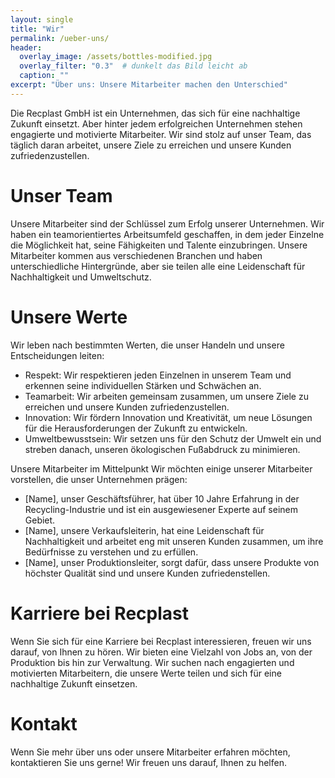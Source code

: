 ```yaml
---
layout: single
title: "Wir"
permalink: /ueber-uns/
header:
  overlay_image: /assets/bottles-modified.jpg
  overlay_filter: "0.3"  # dunkelt das Bild leicht ab
  caption: ""
excerpt: "Über uns: Unsere Mitarbeiter machen den Unterschied"
---
```


Die Recplast GmbH ist ein Unternehmen, das sich für eine nachhaltige Zukunft einsetzt. Aber hinter jedem erfolgreichen Unternehmen stehen engagierte und motivierte Mitarbeiter. Wir sind stolz auf unser Team, das täglich daran arbeitet, unsere Ziele zu erreichen und unsere Kunden zufriedenzustellen. 

# Unser Team
Unsere Mitarbeiter sind der Schlüssel zum Erfolg unserer Unternehmen. Wir haben ein teamorientiertes Arbeitsumfeld geschaffen, in dem jeder Einzelne die Möglichkeit hat, seine Fähigkeiten und Talente einzubringen. Unsere Mitarbeiter kommen aus verschiedenen Branchen und haben unterschiedliche Hintergründe, aber sie teilen alle eine Leidenschaft für Nachhaltigkeit und Umweltschutz. 

# Unsere Werte
Wir leben nach bestimmten Werten, die unser Handeln und unsere Entscheidungen leiten: 

* Respekt: Wir respektieren jeden Einzelnen in unserem Team und erkennen seine individuellen Stärken und Schwächen an.
* Teamarbeit: Wir arbeiten gemeinsam zusammen, um unsere Ziele zu erreichen und unsere Kunden zufriedenzustellen.
* Innovation: Wir fördern Innovation und Kreativität, um neue Lösungen für die Herausforderungen der Zukunft zu entwickeln.
* Umweltbewusstsein: Wir setzen uns für den Schutz der Umwelt ein und streben danach, unseren ökologischen Fußabdruck zu minimieren.
     

Unsere Mitarbeiter im Mittelpunkt
Wir möchten einige unserer Mitarbeiter vorstellen, die unser Unternehmen prägen: 

* [Name], unser Geschäftsführer, hat über 10 Jahre Erfahrung in der Recycling-Industrie und ist ein ausgewiesener Experte auf seinem Gebiet.
* [Name], unsere Verkaufsleiterin, hat eine Leidenschaft für Nachhaltigkeit und arbeitet eng mit unseren Kunden zusammen, um ihre Bedürfnisse zu verstehen und zu erfüllen.
* [Name], unser Produktionsleiter, sorgt dafür, dass unsere Produkte von höchster Qualität sind und unsere Kunden zufriedenstellen.
     

# Karriere bei Recplast
Wenn Sie sich für eine Karriere bei Recplast interessieren, freuen wir uns darauf, von Ihnen zu hören. Wir bieten eine Vielzahl von Jobs an, von der Produktion bis hin zur Verwaltung. Wir suchen nach engagierten und motivierten Mitarbeitern, die unsere Werte teilen und sich für eine nachhaltige Zukunft einsetzen. 

# Kontakt
Wenn Sie mehr über uns oder unsere Mitarbeiter erfahren möchten, kontaktieren Sie uns gerne! Wir freuen uns darauf, Ihnen zu helfen. 

